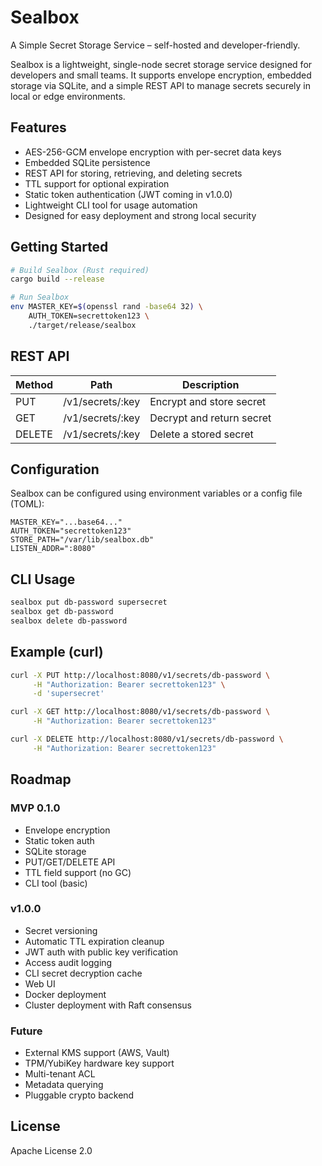 # Sealbox

A Simple Secret Storage Service – self-hosted and developer-friendly.

Sealbox is a lightweight, single-node secret storage service designed for developers and small teams. It supports envelope encryption, embedded storage via SQLite, and a simple REST API to manage secrets securely in local or edge environments.

## Features

- AES-256-GCM envelope encryption with per-secret data keys
- Embedded SQLite persistence
- REST API for storing, retrieving, and deleting secrets
- TTL support for optional expiration
- Static token authentication (JWT coming in v1.0.0)
- Lightweight CLI tool for usage automation
- Designed for easy deployment and strong local security

## Getting Started

```bash
# Build Sealbox (Rust required)
cargo build --release

# Run Sealbox
env MASTER_KEY=$(openssl rand -base64 32) \
    AUTH_TOKEN=secrettoken123 \
    ./target/release/sealbox
```

## REST API

| Method | Path               | Description                     |
|--------|--------------------|---------------------------------|
| PUT    | /v1/secrets/:key   | Encrypt and store secret        |
| GET    | /v1/secrets/:key   | Decrypt and return secret       |
| DELETE | /v1/secrets/:key   | Delete a stored secret          |

## Configuration

Sealbox can be configured using environment variables or a config file (TOML):

```env
MASTER_KEY="...base64..."
AUTH_TOKEN="secrettoken123"
STORE_PATH="/var/lib/sealbox.db"
LISTEN_ADDR=":8080"
```

## CLI Usage

```bash
sealbox put db-password supersecret
sealbox get db-password
sealbox delete db-password
```

## Example (curl)

```bash
curl -X PUT http://localhost:8080/v1/secrets/db-password \
     -H "Authorization: Bearer secrettoken123" \
     -d 'supersecret'

curl -X GET http://localhost:8080/v1/secrets/db-password \
     -H "Authorization: Bearer secrettoken123"

curl -X DELETE http://localhost:8080/v1/secrets/db-password \
     -H "Authorization: Bearer secrettoken123"
```

## Roadmap

### MVP 0.1.0

- Envelope encryption
- Static token auth
- SQLite storage
- PUT/GET/DELETE API
- TTL field support (no GC)
- CLI tool (basic)

### v1.0.0

- Secret versioning
- Automatic TTL expiration cleanup
- JWT auth with public key verification
- Access audit logging
- CLI secret decryption cache
- Web UI
- Docker deployment
- Cluster deployment with Raft consensus

### Future

- External KMS support (AWS, Vault)
- TPM/YubiKey hardware key support
- Multi-tenant ACL
- Metadata querying
- Pluggable crypto backend

## License

Apache License 2.0
